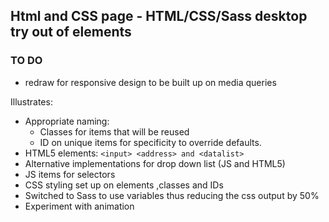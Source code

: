 ## Html and CSS page -  HTML/CSS/Sass desktop try out of elements

### TO DO
- redraw for responsive design to be built up on media queries
     
Illustrates:
 - Appropriate naming:
      - Classes for items that will be reused
      - ID on unique items for specificity to override defaults.
 - HTML5 elements: 	```<input> <address> and <datalist> ```
 - Alternative implementations for drop down list (JS and HTML5)
 - JS items for selectors
 - CSS styling set up on elements ,classes and IDs
 - Switched to Sass to use variables thus reducing the css output by 50%
 - Experiment with animation

